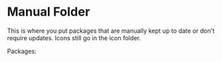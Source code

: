 # Manual Folder

This is where you put packages that are manually kept up to date or don't require updates. Icons still go in the icon folder.

Packages:

